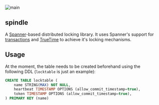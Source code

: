 ![main](https://github.com/flowerinthenight/spindle/workflows/main/badge.svg)

## spindle
A [Spanner](https://cloud.google.com/spanner/)-based distributed locking library. It uses Spanner's support for [transactions](https://cloud.google.com/spanner/docs/transactions) and [TrueTime](https://cloud.google.com/spanner/docs/true-time-external-consistency) to achieve it's locking mechanisms.

## Usage
At the moment, the table needs to be created beforehand using the following DDL (`locktable` is just an example):
```SQL
CREATE TABLE locktable (
	name STRING(MAX) NOT NULL,
	heartbeat TIMESTAMP OPTIONS (allow_commit_timestamp=true),
	token TIMESTAMP OPTIONS (allow_commit_timestamp=true),
) PRIMARY KEY (name)
```
